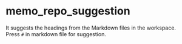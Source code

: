 # memo_repo_suggestion

It suggests the headings from the Markdown files in the workspace.  
Press `#` in markdown file for suggestion.  
